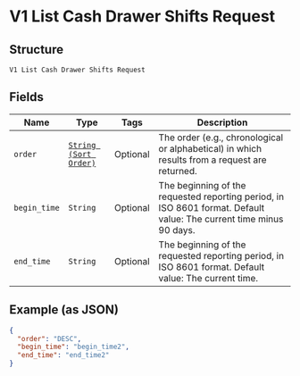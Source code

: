
# V1 List Cash Drawer Shifts Request

## Structure

`V1 List Cash Drawer Shifts Request`

## Fields

| Name | Type | Tags | Description |
|  --- | --- | --- | --- |
| `order` | [`String (Sort Order)`](/doc/models/sort-order.md) | Optional | The order (e.g., chronological or alphabetical) in which results from a request are returned. |
| `begin_time` | `String` | Optional | The beginning of the requested reporting period, in ISO 8601 format. Default value: The current time minus 90 days. |
| `end_time` | `String` | Optional | The beginning of the requested reporting period, in ISO 8601 format. Default value: The current time. |

## Example (as JSON)

```json
{
  "order": "DESC",
  "begin_time": "begin_time2",
  "end_time": "end_time2"
}
```

